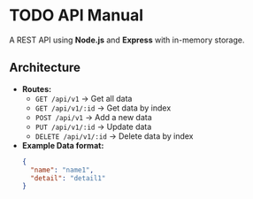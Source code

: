 # TODO API Manual

A REST API  using **Node.js** and **Express** with in-memory storage.

## Architecture 
- **Routes:**
  - `GET /api/v1` → Get all data
  - `GET /api/v1/:id` → Get data by index
  - `POST /api/v1` → Add a new data
  - `PUT /api/v1/:id` → Update data
  - `DELETE /api/v1/:id` → Delete data by index
- **Example Data format:**
  ```json
  {
    "name": "name1",
    "detail": "detail1"
  }

